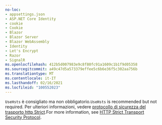 ```yaml
---
no-loc:
- appsettings.json
- ASP.NET Core Identity
- cookie
- Cookie
- Blazor
- Blazor Server
- Blazor WebAssembly
- Identity
- Let's Encrypt
- Razor
- SignalR
ms.openlocfilehash: 412b5d007983e9c8f80fc91a1609c1b1f9d05358
ms.sourcegitcommit: a49c47d5a573379effee5c6b6e36f5c302aa756b
ms.translationtype: MT
ms.contentlocale: it-IT
ms.lasthandoff: 02/16/2021
ms.locfileid: "100552023"
---
```

<span data-ttu-id="fb877-101">`UseHsts` è consigliato ma non obbligatorio.</span><span class="sxs-lookup"><span data-stu-id="fb877-101">`UseHsts` is recommended but not required.</span></span> <span data-ttu-id="fb877-102">Per ulteriori informazioni, vedere [protocollo di sicurezza del trasporto http Strict](xref:security/enforcing-ssl#http-strict-transport-security-protocol-hsts).</span><span class="sxs-lookup"><span data-stu-id="fb877-102">For more information, see [HTTP Strict Transport Security Protocol](xref:security/enforcing-ssl#http-strict-transport-security-protocol-hsts).</span></span>
